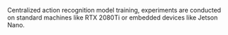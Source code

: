 Centralized action recognition model training, experiments are conducted on standard machines like RTX 2080Ti or embedded devices like Jetson Nano.

